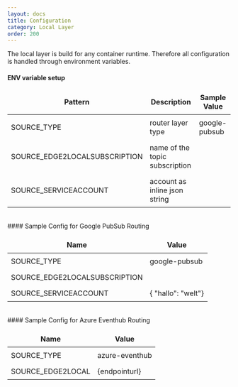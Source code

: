 ```yaml
---
layout: docs
title: Configuration
category: Local Layer
order: 200
---
```

The local layer is build for any container runtime. Therefore all configuration is handled through environment variables.

#### ENV variable setup

| Pattern | Description | Sample Value |
| ------- | ----------- | ------------ |
| SOURCE_TYPE | router layer type | google-pubsub |
| SOURCE_EDGE2LOCALSUBSCRIPTION | name of the topic subscription | |
| SOURCE_SERVICEACCOUNT | account as inline json string | |

<br>
#### Sample Config for Google PubSub Routing

| Name | Value |
| ------- | ----------- |
| SOURCE_TYPE | google-pubsub |
| SOURCE_EDGE2LOCALSUBSCRIPTION |  |
| SOURCE_SERVICEACCOUNT | { "hallo": "welt"} |

<br>
#### Sample Config for Azure Eventhub Routing

| Name | Value |
| ------- | ----------- |
| SOURCE_TYPE | azure-eventhub |
| SOURCE_EDGE2LOCAL | {endpointurl} |

<style>
td, th {
    border: 1px solid var(--secondary);
    padding: 0.5em;
}
</style>